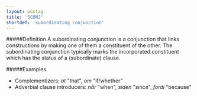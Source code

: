 ```yaml
---
layout: postag
title: 'SCONJ'
shortdef: 'subordinating conjunction'
---
```

#####Definition
A subordinating conjunction is a conjunction that links constructions by making one of them a constituent of the other. The subordinating conjunction typically marks the incorporated constituent which has the status of a (subordinate) clause.

#####Examples
* Complementizers: *at* "that", *om* "if/whether"
* Adverbial clause introducers: *når* "when", *siden* "since", *fordi* "because"
<!-- Interlanguage links updated Po 11. listopadu 2024, 20:09:27 CET -->
